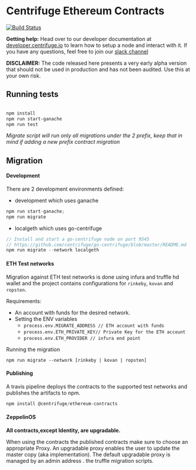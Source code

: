 # Centrifuge Ethereum Contracts
[![Build Status](https://travis-ci.com/centrifuge/centrifuge-ethereum-contracts.svg?token=bsfbw2zXLuaTvhVTDXMh&branch=master)](https://travis-ci.com/centrifuge/centrifuge-ethereum-contracts)

**Getting help:** Head over to our developer documentation at [developer.centrifuge.io](http://developer.centrifuge.io) to learn how to setup a node and interact with it. If you have any questions, feel free to join our [slack channel](https://join.slack.com/t/centrifuge-io/shared_invite/enQtNDYwMzQ5ODA3ODc0LTU4ZjU0NDNkOTNhMmUwNjI2NmQ2MjRiNzA4MGIwYWViNTkxYzljODU2OTk4NzM4MjhlOTNjMDAwNWZkNzY2YWY) 

**DISCLAIMER:** The code released here presents a very early alpha version that should not be used in production and has not been audited. Use this at your own risk.


## Running tests
```bash

npm install 
npm run start-ganache
npm run test

```

*Migrate script will run only all migrations under the 2 prefix, keep that in mind if adding a new prefix contract migration*


## Migration

#### Development
There are 2 development environments defined: 
* development which uses ganache

```javascript
npm run start-ganache;
npm run migrate
```
* localgeth which uses go-centrifuge
```javascript
// Install and start a go-centrifuge node on port 9545
// https://github.com/centrifuge/go-centrifuge/blob/master/README.md
npm run migrate --network localgeth
```

#### ETH Test networks

Migration against ETH test networks is done using infura and truffle hd wallet and the project
contains configurations for ```rinkeby```, ```kovan``` and ```ropsten```.

Requirements:
* An account with funds for the desired network.
* Setting the ENV variables
    *  ```process.env.MIGRATE_ADDRESS // ETH account with funds```
    *  ```process.env.ETH_PRIVATE_KEY// Private Key for the ETH account```
    *  ```process.env.ETH_PROVIDER // infura end point```

Running the migration

 ```npm run migrate --network [rinkeby | kovan | ropsten]```

#### Publishing

A travis pipeline deploys the contracts to the supported test networks and publishes the artifacts to npm.

```javascript
npm install @centrifuge/ethereum-contracts
```



#### ZeppelinOS 

**All contracts,except Identity, are upgradable.**

When using the contracts the published contracts make sure to choose an appropriate Proxy. An upgradable proxy enables the user to update the master copy (aka implementation). The default upgradable proxy is managed by an admin address . 
the truffle migration scripts. 
    




